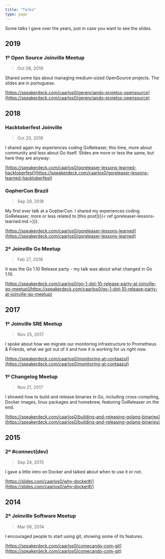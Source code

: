 ```yaml
---
title: "Talks"
type: page
---
```


Some talks I gave over the years, just in case you want to see the slides.

## 2019

### 1º Open Source Joinville Meetup

> Oct 08, 2019

Shared some tips about managing medium-sized OpenSource projects. The slides
are in portuguese.

[https://speakerdeck.com/caarlos0/gerenciando-projetos-opensource](https://speakerdeck.com/caarlos0/gerenciando-projetos-opensource)

## 2018

### Hacktoberfest Joinville

> Oct 20, 2018

I shared again my experiences coding GoReleaser, this time, more about
community and less about Go itself. Slides are more or less the same, but
here they are anyway:

[https://speakerdeck.com/caarlos0/goreleaser-lessons-learned-hacktoberfest](https://speakerdeck.com/caarlos0/goreleaser-lessons-learned-hacktoberfest)

### GopherCon Brazil

> Sep 29, 2018

My first ever talk at a GopherCon. I shared my experiences coding GoReleaser,
more or less related to [this post]({{< ref goreleaser-lessons-learned.md >}}).

[https://speakerdeck.com/caarlos0/goreleaser-lessons-learned](https://speakerdeck.com/caarlos0/goreleaser-lessons-learned)

### 2º Joinville Go Meetup

> Feb 27, 2018

It was the Go 1.10 Release party - my talk was about what changed in
Go 1.10.

[https://speakerdeck.com/caarlos0/go-1-dot-10-release-party-at-joinville-go-meetup](https://speakerdeck.com/caarlos0/go-1-dot-10-release-party-at-joinville-go-meetup)

## 2017

### 1º Joinville SRE Meetup

> Nov 25, 2017

I spoke about how we migrate our monitoring infrastructure to Prometheus &
Friends, what we got out of it and how it is working for us right now.

[https://speakerdeck.com/caarlos0/monitoring-at-contaazul](https://speakerdeck.com/caarlos0/monitoring-at-contaazul)

### 1º Changelog Meetup

> Nov 21, 2017

I showed how to build and release binaries in Go, including cross-compiling,
Docker images, linux packages and homebrew, featuring GoReleaser on the end.

[https://speakerdeck.com/caarlos0/building-and-releasing-golang-binaries](https://speakerdeck.com/caarlos0/building-and-releasing-golang-binaries)

## 2015

### 2º #connect(dev)

> Sep 24, 2015

I gave a little intro on Docker and talked about when to use it or not.

[https://slides.com/caarlos0/why-docker#/](https://slides.com/caarlos0/why-docker#/)

## 2014

### 2º Joinville Software Meetup

> Mar 06, 2014

I encouraged people to start using git, showing some of its features.

[https://speakerdeck.com/caarlos0/comecando-com-git](https://speakerdeck.com/caarlos0/comecando-com-git)
